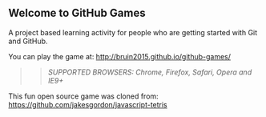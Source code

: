 ## Welcome to GitHub Games

A project based learning activity for people who are getting started with Git and GitHub.

You can play the game at: http://bruin2015.github.io/github-games/

>> _*SUPPORTED BROWSERS*: Chrome, Firefox, Safari, Opera and IE9+_

This fun open source game was cloned from: https://github.com/jakesgordon/javascript-tetris
